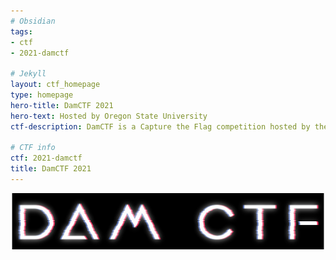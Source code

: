 ```yaml
---
# Obsidian
tags:
- ctf
- 2021-damctf

# Jekyll
layout: ctf_homepage
type: homepage
hero-title: DamCTF 2021
hero-text: Hosted by Oregon State University
ctf-description: DamCTF is a Capture the Flag competition hosted by the Oregon State University Security Club OSUSEC. The competition is designed for college teams, but all are welcome to play.

# CTF info
ctf: 2021-damctf
title: DamCTF 2021
---
```

![Logo](attachments/logo.png)
